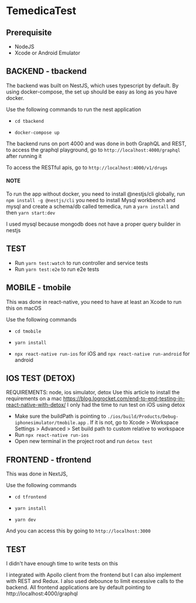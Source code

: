 # TemedicaTest

## Prerequisite
* NodeJS
* Xcode or Android Emulator

## BACKEND - tbackend

The backend was built on NestJS, which uses typescript by default. 
By using docker-compose, the set up should be easy as long as you have docker.

Use the following commands to run the nest application

* ```cd tbackend```

* ```docker-compose up```

The backend runs on port 4000 and was done in both GraphQL and REST, 
to access the graphql playground, go to `http://localhost:4000/graphql` after running it

To access the RESTful apis, go to `http://localhost:4000/v1/drugs`

#### NOTE
To run the app without docker, you need to install @nestjs/cli globally, run ```npm install -g @nestjs/cli``` you need to install Mysql workbench and mysql and create a schema/db called temedica, run a ```yarn install``` and then ```yarn start:dev```

I used mysql because mongodb does not have a proper query builder in nestjs

## TEST
* Run ```yarn test:watch``` to run controller and service tests
* Run ```yarn test:e2e``` to run e2e tests


## MOBILE - tmobile

This was done in react-native, you need to have at least an Xcode to run this on macOS

Use the following commands

* ```cd tmobile```

* ```yarn install```

* ```npx react-native run-ios``` for iOS and ```npx react-native run-android``` for android

## IOS TEST (DETOX)
REQUIREMENTS: node, ios simulator, detox
Use this article to install the requirements on a mac https://blog.logrocket.com/end-to-end-testing-in-react-native-with-detox/
I only had the time to run test on iOS using detox
* Make sure the buildPath is pointing to `./ios/build/Products/Debug-iphonesimulator/tmobile.app` . If it is not, go to Xcode > Workspace Settings > Advanced > Set build path to custom relative to workspace
* Run ```npx react-native run-ios``` 
* Open new terminal in the project root and run ```detox test```


## FRONTEND - tfrontend

This was done in NextJS, 

Use the following commands

* ```cd tfrontend```

* ```yarn install```

* ```yarn dev```

And you can access this by going to `http://localhost:3000`

## TEST  
I didn't have enough time to write tests on this

I integrated with Apollo client from the frontend but I can also implement with REST and Redux.
I also used debounce to limit excessive calls to the backend.
All frontend applications are by default pointing to http://localhost:4000/graphql